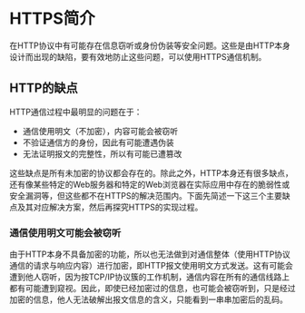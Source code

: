 # HTTPS简介

在HTTP协议中有可能存在信息窃听或身份伪装等安全问题。这些是由HTTP本身设计而出现的缺陷，要有效地防止这些问题，可以使用HTTPS通信机制。

## HTTP的缺点

HTTP通信过程中最明显的问题在于：

- 通信使用明文（不加密），内容可能会被窃听
- 不验证通信方的身份，因此有可能遭遇伪装
- 无法证明报文的完整性，所以有可能已遭篡改

这些缺点是所有未加密的协议都会存在的。除此之外，HTTP本身还有很多缺点，还有像某些特定的Web服务器和特定的Web浏览器在实际应用中存在的脆弱性或安全漏洞等，但这些都不在HTTPS的解决范围内。下面先简述一下这三个主要缺点及其对应解决方案，然后再探究HTTPS的实现过程。

### 通信使用明文可能会被窃听

由于HTTP本身不具备加密的功能，所以也无法做到对通信整体（使用HTTP协议通信的请求与响应内容）进行加密，即HTTP报文使用明文方式发送。这有可能会遭到他人窃听，因为按TCP/IP协议簇的工作机制，通信内容在所有的通信线路上都有可能遭到窥视。因此，即使已经加密过的信息，也可能会被窃听到，只是经过加密的信息，他人无法破解出报文信息的含义，只能看到一串串加密后的乱码。

